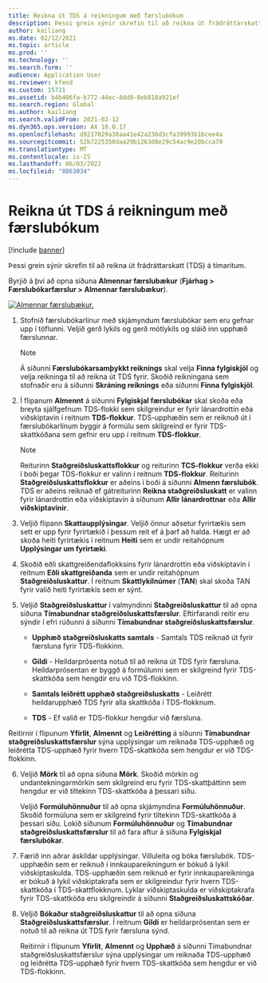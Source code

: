 ```yaml
---
title: Reikna út TDS á reikningum með færslubókum
description: Þessi grein sýnir skrefin til að reikna út frádráttarskatt (TDS) á tímaritum.
author: kailiang
ms.date: 02/12/2021
ms.topic: article
ms.prod: ''
ms.technology: ''
ms.search.form: ''
audience: Application User
ms.reviewer: kfend
ms.custom: 15721
ms.assetid: b4b406fa-b772-44ec-8dd8-8eb818a921ef
ms.search.region: Global
ms.author: kailiang
ms.search.validFrom: 2021-02-12
ms.dyn365.ops.version: AX 10.0.17
ms.openlocfilehash: d9217029a38aa41e42a236d3cfa39993b1bcee4a
ms.sourcegitcommit: 52b7225350daa29b1263d8e29c54ac9e20bcca70
ms.translationtype: MT
ms.contentlocale: is-IS
ms.lasthandoff: 06/03/2022
ms.locfileid: "8863034"
---
```

# <a name="calculate-tds-on-invoices-using-journals"></a>Reikna út TDS á reikningum með færslubókum

[!include [banner](../includes/banner.md)]

Þessi grein sýnir skrefin til að reikna út frádráttarskatt (TDS) á tímaritum.

Byrjið á því að opna síðuna **Almennar færslubækur** (**Fjárhag > Færslubókarfærslur > Almennar færslubækur**).

[![Almennar færslubækur.](./media/apac-ind-TDS-57.png)](./media/apac-ind-TDS-57.png)

1. Stofnið færslubókarlínur með skjámyndum færslubókar sem eru gefnar upp í töflunni. Veljið gerð lykils og gerð mótlykils og sláið inn upphæð færslunnar. 

   > [!NOTE]
   > Á síðunni **Færslubókarsamþykkt reiknings** skal velja **Finna fylgiskjöl** og velja reikninga til að reikna út TDS fyrir. Skoðið reikningana sem stofnaðir eru á síðunni **Skráning reiknings** eða síðunni **Finna fylgiskjöl**.  

2. Í flipanum **Almennt** á síðunni **Fylgiskjal færslubókar** skal skoða eða breyta sjálfgefnum TDS-flokki sem skilgreindur er fyrir lánardrottin eða viðskiptavin í reitnum **TDS-flokkur**. TDS-upphæðin sem er reiknuð út í færslubókarlínum byggir á formúlu sem skilgreind er fyrir TDS-skattkóðana sem gefnir eru upp í reitnum **TDS-flokkur**. 

   > [!NOTE]
   > Reiturinn **Staðgreiðsluskattsflokkur** og reiturinn **TCS-flokkur** verða ekki í boði þegar TDS-flokkur er valinn í reitnum **TDS-flokkur**. Reiturinn **Staðgreiðsluskattsflokkur** er aðeins í boði á síðunni **Almenn færslubók**. TDS er aðeins reiknað ef gátreiturinn **Reikna staðgreiðsluskatt** er valinn fyrir lánardrottin eða viðskiptavin á síðunum **Allir lánardrottnar** eða **Allir viðskiptavinir**.   

3. Veljið flipann **Skattaupplýsingar**. Veljið önnur aðsetur fyrirtækis sem sett er upp fyrir fyrirtækið í þessum reit ef á þarf að halda. Hægt er að skoða heiti fyrirtækis í reitnum **Heiti** sem er undir reitahópnum **Upplýsingar um fyrirtæki**. 

4. Skoðið eðli skattgreiðendaflokksins fyrir lánardrottin eða viðskiptavin í reitnum **Eðli skattgreiðanda** sem er undir reitahópnum **Staðgreiðsluskattur**. Í reitnum **Skattlykilnúmer** (**TAN**) skal skoða TAN fyrir valið heiti fyrirtækis sem er sýnt.  

5. Veljið **Staðgreiðsluskattur** í valmyndinni **Staðgreiðsluskattur** til að opna síðuna **Tímabundnar staðgreiðsluskattsfærslur**. Eftirfarandi reitir eru sýndir í efri rúðunni á síðunni **Tímabundnar staðgreiðsluskattsfærslur**.

   - **Upphæð staðgreiðsluskatts samtals** - Samtals TDS reiknað út fyrir færsluna fyrir TDS-flokkinn.

   - **Gildi** - Heildarprósenta notuð til að reikna út TDS fyrir færsluna. Heildarprósentan er byggð á formúlunni sem er skilgreind fyrir TDS-skattkóða sem hengdir eru við TDS-flokkinn.

   - **Samtals leiðrétt upphæð staðgreiðsluskatts** - Leiðrétt heildarupphæð TDS fyrir alla skattkóða í TDS-flokknum.

   - **TDS** - Ef valið er TDS-flokkur hengdur við færsluna.

  Reitirnir í flipunum **Yfirlit**, **Almennt** og **Leiðrétting** á síðunni **Tímabundnar staðgreiðsluskattsfærslur** sýna upplýsingar um reiknaða TDS-upphæð og leiðrétta TDS-upphæð fyrir hvern TDS-skattkóða sem hengdur er við TDS-flokkinn.

6. Veljið **Mörk** til að opna síðuna **Mörk**. Skoðið mörkin og undantekningarmörkin sem skilgreind eru fyrir TDS-skattþáttinn sem hengdur er við tiltekinn TDS-skattkóða á þessari síðu.

   Veljið **Formúluhönnuður** til að opna skjámyndina **Formúluhönnuður**. Skoðið formúluna sem er skilgreind fyrir tiltekinn TDS-skattkóða á þessari síðu. Lokið síðunum **Formúluhönnuður** og **Tímabundnar staðgreiðsluskattsfærslur** til að fara aftur á síðuna **Fylgiskjal færslubókar**.

8. Færið inn aðrar áskildar upplýsingar. Villuleita og bóka færslubók. TDS-upphæðin sem er reiknuð í innkaupareikningum er bókuð á lykil viðskiptaskulda. TDS-upphæðin sem reiknuð er fyrir innkaupareikninga er bókuð á lykil viðskiptakrafa sem er skilgreindur fyrir hvern TDS-skattkóða í TDS-skattflokknum. Lyklar viðskiptaskulda er viðskiptakrafa fyrir TDS-skattkóða eru skilgreindir á síðunni **Staðgreiðsluskattskóðar**.

9. Veljið **Bókaður staðgreiðsluskattur** til að opna síðuna **Staðgreiðsluskattsfærslur**. Í reitnum **Gildi** er heildarprósentan sem er notuð til að reikna út TDS fyrir færsluna sýnd.

   Reitirnir í flipunum **Yfirlit**, **Almennt** og **Upphæð** á síðunni Tímabundnar staðgreiðsluskattsfærslur sýna upplýsingar um reiknaða TDS-upphæð og leiðrétta TDS-upphæð fyrir hvern TDS-skattkóða sem hengdur er við TDS-flokkinn.
